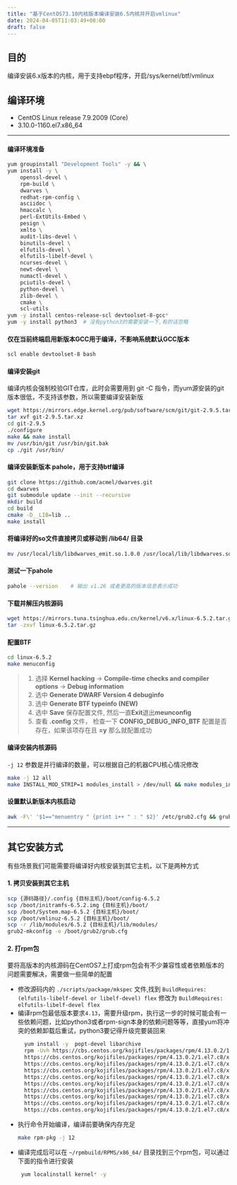```yaml
---
title: "基于CentOS73.10内核版本编译安装6.5内核并开启vmlinux"
date: 2024-04-05T11:03:49+08:00
draft: false
---
```


## 目的
编译安装6.x版本的内核，用于支持ebpf程序，开启/sys/kernel/btf/vmlinux

## 编译环境
- CentOS Linux release 7.9.2009 (Core) 
- 3.10.0-1160.el7.x86_64

---

#### 编译环境准备
```Bash
yum groupinstall "Development Tools" -y && \
yum install -y \
    openssl-devel \
    rpm-build \
    dwarves \
    redhat-rpm-config \
    asciidoc \
    hmaccalc \
    perl-ExtUtils-Embed \
    pesign \
    xmlto \
    audit-libs-devel \
    binutils-devel \
    elfutils-devel \
    elfutils-libelf-devel \
    ncurses-devel \
    newt-devel \
    numactl-devel \
    pciutils-devel \
    python-devel \
    zlib-devel \
    cmake \
    scl-utils
yum -y install centos-release-scl devtoolset-8-gcc*
yum -y install python3	# 没有python3的需要安装一下,有的话忽略
```

#### 仅在当前终端启用新版本GCC用于编译，不影响系统默认GCC版本
```Bash
scl enable devtoolset-8 bash
```

#### 编译安装git
编译内核会强制校验GIT仓库，此时会需要用到 git -C 指令，而yum源安装的git版本很低，不支持该参数，所以需要编译安装新版
```Bash
wget https://mirrors.edge.kernel.org/pub/software/scm/git/git-2.9.5.tar.xz
tar xvf git-2.9.5.tar.xz
cd git-2.9.5
./configure
make && make install
mv /usr/bin/git /usr/bin/git.bak
cp ./git /usr/bin/
```

#### 编译安装新版本 pahole，用于支持btf编译
```Bash
git clone https://github.com/acmel/dwarves.git
cd dwarves
git submodule update --init --recursive
mkdir build
cd build
cmake -D__LIB=lib ..
make install
```
#### 将编译好的so文件直接拷贝或移动到 /lib64/ 目录
```Bash
mv /usr/local/lib/libdwarves_emit.so.1.0.0 /usr/local/lib/libdwarves.so.1.0.0 /usr/local/lib/libdwarves_reorganize.so.1.0.0 /usr/local/lib/libdwarves.so.1 /usr/local/lib/libdwarves_emit.so.1 /usr/local/lib/libdwarves_reorganize.so.1 /lib64/
```

#### 测试一下pahole
```Bash
pahole --version	# 输出 v1.26 或者更高的版本信息表示成功
```

#### 下载并解压内核源码
```Bash
wget https://mirrors.tuna.tsinghua.edu.cn/kernel/v6.x/linux-6.5.2.tar.gz
tar -zxvf linux-6.5.2.tar.gz
```

#### 配置BTF
```Bash
cd linux-6.5.2
make menuconfig
```
> 1. 选择 **Kernel hacking** -> **Compile-time checks and compiler options** ->  **Debug information** 
> 2. 选中 **Generate DWARF Version 4 debuginfo**
> 3. 选中 **Generate BTF typeinfo (NEW)** 
> 4. 选中 **Save** 保存配置文件, 然后一直**Exit**退出**meunconfig**
> 5. 查看 **.config** 文件， 检查一下 **CONFIG_DEBUG_INFO_BTF** 配置是否存在，如果该项存在且 **=y** 那么就配置成功

#### 编译安装内核源码
`-j 12`  参数是并行编译的数量，可以根据自己的机器CPU核心情况修改
```Bash
make -j 12 all
make INSTALL_MOD_STRIP=1 modules_install > /dev/null && make modules_install && make install
```

#### 设置默认新版本内核启动
```Bash
awk -F\' '$1=="menuentry " {print i++ " : " $2}' /etc/grub2.cfg && grub2-set-default 0 && grub2-mkconfig -o /boot/grub2/grub.cfg
```

---
## 其它安装方式
有些场景我们可能需要将编译好内核安装到其它主机，以下是两种方式

#### 1. 拷贝安装到其它主机

```Bash
scp {源码路径}/.config {目标主机}/boot/config-6.5.2
scp /boot/initramfs-6.5.2.img {目标主机}/boot/
scp /boot/System.map-6.5.2 {目标主机}/boot/
scp /boot/vmlinuz-6.5.2 {目标主机}/boot/
scp -r /lib/modules/6.5.2 {目标主机}/lib/modules/
grub2-mkconfig -o /boot/grub2/grub.cfg
```

#### 2. 打rpm包
要将高版本的内核源码在CentOS7上打成rpm包会有不少兼容性或者依赖版本的问题需要解决，需要做一些简单的配置
- 修改源码内的 `./scripts/package/mkspec` 文件,找到 `BuildRequires: (elfutils-libelf-devel or libelf-devel) flex` 修改为 `BuildRequires: elfutils-libelf-devel flex`
- 编译rpm包最低版本要求`4.13`，需要升级rpm，执行这一步的时候可能会有一些依赖问题，比如python3或者rpm-sign本身的依赖问题等等，直接yum将冲突的依赖卸载后重试，python3要记得升级完要装回来
  ```Bash
    yum install -y  popt-devel libarchive
    rpm -Uvh https://cbs.centos.org/kojifiles/packages/rpm/4.13.0.2/1.el7.c8/x86_64/rpm-4.13.0.2-1.el7.c8.x86_64.rpm \
    https://cbs.centos.org/kojifiles/packages/rpm/4.13.0.2/1.el7.c8/x86_64/rpm-plugin-selinux-4.13.0.2-1.el7.c8.x86_64.rpm \
    https://cbs.centos.org/kojifiles/packages/rpm/4.13.0.2/1.el7.c8/x86_64/rpm-plugin-ima-4.13.0.2-1.el7.c8.x86_64.rpm \
    https://cbs.centos.org/kojifiles/packages/rpm/4.13.0.2/1.el7.c8/x86_64/rpm-plugin-syslog-4.13.0.2-1.el7.c8.x86_64.rpm \
    https://cbs.centos.org/kojifiles/packages/rpm/4.13.0.2/1.el7.c8/x86_64/rpm-plugin-systemd-inhibit-4.13.0.2-1.el7.c8.x86_64.rpm \
    https://cbs.centos.org/kojifiles/packages/rpm/4.13.0.2/1.el7.c8/x86_64/rpm-libs-4.13.0.2-1.el7.c8.x86_64.rpm \
    https://cbs.centos.org/kojifiles/packages/rpm/4.13.0.2/1.el7.c8/x86_64/python2-rpm-4.13.0.2-1.el7.c8.x86_64.rpm \
    https://cbs.centos.org/kojifiles/packages/rpm/4.13.0.2/1.el7.c8/x86_64/rpm-devel-4.13.0.2-1.el7.c8.x86_64.rpm \
    https://cbs.centos.org/kojifiles/packages/rpm/4.13.0.2/1.el7.c8/x86_64/rpm-build-libs-4.13.0.2-1.el7.c8.x86_64.rpm \
    https://cbs.centos.org/kojifiles/packages/rpm/4.13.0.2/1.el7.c8/x86_64/rpm-build-4.13.0.2-1.el7.c8.x86_64.rpm
  ```
- 执行命令开始编译，编译前要确保内存充足
  ```Bash
  make rpm-pkg -j 12
  ```
- 编译完成后可以在 `~/rpmbuild/RPMS/x86_64/` 目录找到三个rpm包，可以通过下面的指令进行安装
  ```Bash 
   yum localinstall kernel* -y
  ```